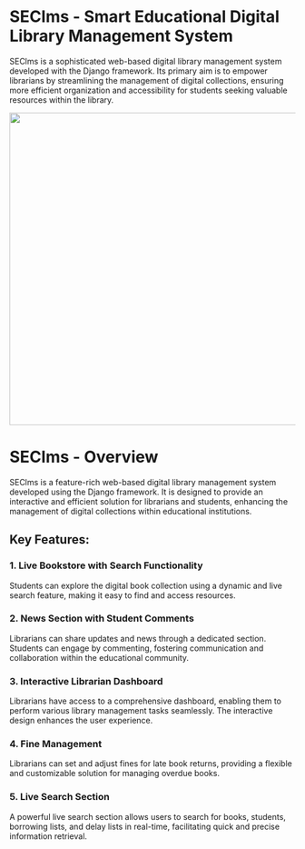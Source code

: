 # SEClms - Smart Educational Digital Library Management System
SEClms is a sophisticated web-based digital library management system developed with the Django framework. Its primary aim is to empower librarians by streamlining the management of digital collections, ensuring more efficient organization and accessibility for students seeking valuable resources within the library.
<p align="center">
    <img src="https://github.com/Md-Ali-Azad/SEClms/assets/42915707/d6104e7f-953a-4c81-b1d8-de47f23d8839" width=550>
</p>
            
# SEClms - Overview

SEClms is a feature-rich web-based digital library management system developed using the Django framework. It is designed to provide an interactive and efficient solution for librarians and students, enhancing the management of digital collections within educational institutions.

## Key Features:

### 1. Live Bookstore with Search Functionality

Students can explore the digital book collection using a dynamic and live search feature, making it easy to find and access resources.

### 2. News Section with Student Comments

Librarians can share updates and news through a dedicated section. Students can engage by commenting, fostering communication and collaboration within the educational community.

### 3. Interactive Librarian Dashboard

Librarians have access to a comprehensive dashboard, enabling them to perform various library management tasks seamlessly. The interactive design enhances the user experience.

### 4. Fine Management

Librarians can set and adjust fines for late book returns, providing a flexible and customizable solution for managing overdue books.

### 5. Live Search Section

A powerful live search section allows users to search for books, students, borrowing lists, and delay lists in real-time, facilitating quick and precise information retrieval.
